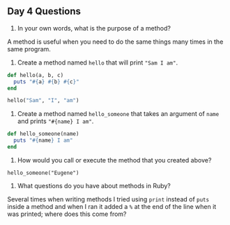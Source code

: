 ## Day 4 Questions

1. In your own words, what is the purpose of a method?  

A method is useful when you need to do the same things many times in the same program.

1. Create a method named `hello` that will print `"Sam I am"`.  

```Ruby
def hello(a, b, c)
  puts "#{a} #{b} #{c}"
end

hello("Sam", "I", "am")
```
1. Create a method named `hello_someone` that takes an argument of `name` and prints `"#{name} I am"`.

```Ruby
def hello_someone(name)
  puts "#{name} I am"
end
```

1. How would you call or execute the method that you created above?

`hello_someone("Eugene")`

1. What questions do you have about methods in Ruby?

Several times when writing methods I tried using `print` instead of `puts` inside a method and when I ran it added a `%` at the end of the line when it was printed; where does this come from?
